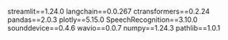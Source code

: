 streamlit==1.24.0
langchain==0.0.267
ctransformers==0.2.24
pandas==2.0.3
plotly==5.15.0
SpeechRecognition==3.10.0
sounddevice==0.4.6
wavio==0.0.7
numpy==1.24.3
pathlib==1.0.1
